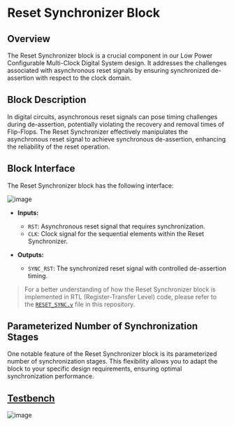 # Reset Synchronizer Block

## Overview
The Reset Synchronizer block is a crucial component in our Low Power Configurable Multi-Clock Digital System design. It addresses the challenges associated with asynchronous reset signals by ensuring synchronized de-assertion with respect to the clock domain.

## Block Description
In digital circuits, asynchronous reset signals can pose timing challenges during de-assertion, potentially violating the recovery and removal times of Flip-Flops. The Reset Synchronizer effectively manipulates the asynchronous reset signal to achieve synchronous de-assertion, enhancing the reliability of the reset operation.

## Block Interface
The Reset Synchronizer block has the following interface:

![image](https://github.com/AhmedAmrAbdellatif1/Multi-Clock-Domain-System/assets/140100601/76adf338-ba66-40f4-bc4a-9126835cfdbf)

- **Inputs:**
  - `RST`: Asynchronous reset signal that requires synchronization.
  - `CLK`: Clock signal for the sequential elements within the Reset Synchronizer.

- **Outputs:**
  - `SYNC_RST`: The synchronized reset signal with controlled de-assertion timing.

> For a better understanding of how the Reset Synchronizer block is implemented in RTL (Register-Transfer Level) code, please refer to the [`RESET_SYNC.v`](.RESET_SYNC.v) file in this repository.

## Parameterized Number of Synchronization Stages
One notable feature of the Reset Synchronizer block is its parameterized number of synchronization stages. This flexibility allows you to adapt the block to your specific design requirements, ensuring optimal synchronization performance.

## [Testbench](./RST_SYNC_tb.v)
![image](https://github.com/AhmedAmrAbdellatif1/Multi-Clock-Domain-System/assets/140100601/eef146e9-cb39-4a61-9220-9a6e7591f53e)


